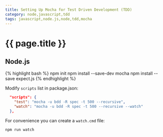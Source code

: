```yaml
---
title: Setting Up Mocha for Test Driven Development (TDD)
category: node,javascript,tdd
tags: javascript,node.js,node,tdd,mocha
---
```


# {{ page.title }}

## Node.js

{% highlight bash %}
npm init
npm install --save-dev mocha
npm install --save expect.js
{% endhighlight %}

Modify `scripts` list in package.json:
```json
  "scripts": {
    "test": "mocha -u bdd -R spec -t 500 --recursive",
    "watch": "mocha -u bdd -R spec -t 500 --recursive --watch"
  },
```

For convenience you can create a `watch.cmd` file:

```bat
npm run watch
```



